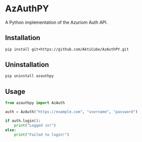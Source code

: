 # AzAuthPY
A Python implementation of the Azuriom Auth API.

## Installation
```bash
pip install git+https://github.com/AktiCube/AzAuthPY.git
```

## Uninstallation
```bash
pip uninstall azauthpy
```

## Usage
```python
from azauthpy import AzAuth

auth = AzAuth("https://example.com", "username", "password")

if auth.login():
    print("Logged in!")
else:
    print("Failed to login!")
```